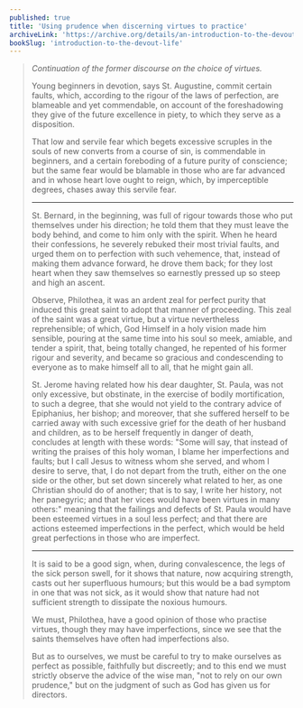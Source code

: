 ```yaml
---
published: true
title: 'Using prudence when discerning virtues to practice'
archiveLink: 'https://archive.org/details/an-introduction-to-the-devout-life/page/95?view=theater'
bookSlug: 'introduction-to-the-devout-life'
---
```


> *Continuation of the former discourse on the choice of virtues.*
>
> Young beginners in devotion, says St. Augustine, commit certain faults, which, according to the rigour of the laws of perfection, are blameable and yet commendable, on account of the foreshadowing they give of the future excellence in piety, to which they serve as a disposition.
>
> That low and servile fear which begets excessive scruples in the souls of new converts from a course of sin, is commendable in beginners, and a certain foreboding of a future purity of conscience; but the same fear would be blamable in those who are far advanced and in whose heart love ought to reign, which, by imperceptible degrees, chases away this servile fear.
>
> ---
>
> St. Bernard, in the beginning, was full of rigour towards those who put themselves under his direction; he told them that they must leave the body behind, and come to him only with the spirit. When he heard their confessions, he severely rebuked their most trivial faults, and urged them on to perfection with such vehemence, that, instead of making them advance forward, he drove them back; for they lost heart when they saw themselves so earnestly pressed up so steep and high an ascent.
>
> Observe, Philothea, it was an ardent zeal for perfect purity that induced this great saint to adopt that manner of proceeding. This zeal of the saint was a great virtue, but a virtue nevertheless reprehensible; of which, God Himself in a holy vision made him sensible, pouring at the same time into his soul so meek, amiable, and tender a spirit, that, being totally changed, he repented of his former rigour and severity, and became so gracious and condescending to everyone as to make himself all to all, that he might gain all.
>
> St. Jerome having related how his dear daughter, St. Paula, was not only excessive, but obstinate, in the exercise of bodily mortification, to such a degree, that she would not yield to the contrary advice of Epiphanius, her bishop; and moreover, that she suffered herself to be carried away with such excessive grief for the death of her husband and children, as to be herself frequently in danger of death, concludes at length with these words: "Some will say, that instead of writing the praises of this holy woman, I blame her imperfections and faults; but I call Jesus to witness whom she served, and whom I desire to serve, that, I do not depart from the truth, either on the one side or the other, but set down sincerely what related to her, as one Christian should do of another; that is to say, I write her history, not her panegyric; and that her vices would have been virtues in many others:" meaning that the failings and defects of St. Paula would have been esteemed virtues in a soul less perfect; and that there are actions esteemed imperfections in the perfect, which would be held great perfections in those who are imperfect.
>
> ---
>
> It is said to be a good sign, when, during convalescence, the legs of the sick person swell, for it shows that nature, now acquiring strength, casts out her superfluous humours; but this would be a bad symptom in one that was not sick, as it would show that nature had not sufficient strength to dissipate the noxious humours.
>
> We must, Philothea, have a good opinion of those who practise virtues, though they may have imperfections, since we see that the saints themselves have often had imperfections also.
>
> But as to ourselves, we must be careful to try to make ourselves as perfect as possible, faithfully but discreetly; and to this end we must strictly observe the advice of the wise man, "not to rely on our own prudence," but on the judgment of such as God has given us for directors.
